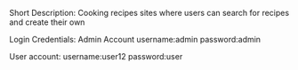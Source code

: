 Short Description:
Cooking recipes sites where users can search for recipes and create their own

Login Credentials:
Admin Account
username:admin 
password:admin

User account:
username:user12
password:user
